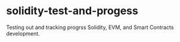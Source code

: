 # solidity-test-and-progess
Testing out and tracking progrss Solidity, EVM, and Smart Contracts development.
